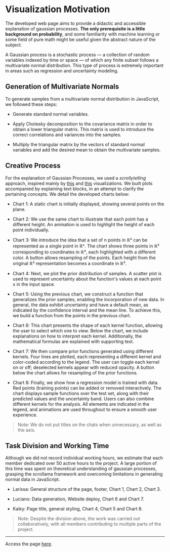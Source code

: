 # Visualization Motivation
The developed web page aims to provide a didactic and accessible explanation of gaussian processes. **The only prerequisite is a little background on probability**, and some familiarity with machine learning or some field of pure math might be useful given the abstract nature of the subject.

A Gaussian process is a stochastic process — a collection of random variables indexed by time or space — of which any finite subset follows a multivariate normal distribution. This type of process is extremely important in areas such as regression and uncertainty modeling.

## Generation of Multivariate Normals
To generate samples from a multivariate normal distribution in JavaScript, we followed these steps:

- Generate standard normal variables.

- Apply Cholesky decomposition to the covariance matrix in order to obtain a lower triangular matrix. This matrix is used to introduce the correct correlations and variances into the samples.

- Multiply the triangular matrix by the vectors of standard normal variables and add the desired mean to obtain the multivariate samples.

## Creative Process
For the explanation of Gaussian Processes, we used a _scrollytelling_ approach, inspired mainly by [this](https://mathisonian.github.io/kde/) and [this](https://github.com/yizhe-ang/k-means-explorable/tree/main) visualizations. We built plots accompanied by explaining text blocks, in an attempt to clarify the pertaining concepts. We detail the developed charts below:

- Chart 1: A static chart is initially displayed, showing several points on the plane.

- Chart 2: We use the same chart to illustrate that each point has a different height. An animation is used to highlight the height of each point individually.

- Chart 3: We introduce the idea that a set of n points in ℝ² can be represented as a single point in ℝⁿ. The chart shows three points in ℝ² corresponding to coordinates in ℝ³, each highlighted with a different color. A button allows resampling of the points. Each height from the original ℝ² representation becomes a coordinate in ℝ³.

- Chart 4: Next, we plot the prior distribution of samples. A scatter plot is used to represent uncertainty about the function's values at each point x in the input space.

- Chart 5: Using the previous chart, we construct a function that generalizes the prior samples, enabling the incorporation of new data. In general, the data exhibit uncertainty and have a default mean, as indicated by the confidence interval and the mean line. To achieve this, we build a function from the points in the previous chart.

- Chart 6: This chart presents the shape of each kernel function, allowing the user to select which one to view. Below the chart, we include explanations on how to interpret each kernel. Additionally, the mathematical formulas are explained with supporting text.

- Chart 7: We then compare prior functions generated using different kernels. Four lines are plotted, each representing a different kernel and color-coded according to the legend. The user can toggle each kernel on or off; deselected kernels appear with reduced opacity. A button below the chart allows for resampling of the prior functions.

- Chart 8: Finally, we show how a regression model is trained with data. Red points (training points) can be added or removed interactively. The chart displays sample functions over the test set, along with their predicted values and the uncertainty band. Users can also combine different kernels for the analysis. All elements are indicated in the legend, and animations are used throughout to ensure a smooth user experience.

> Note: We do not put titles on the chats when unnecessary, as well as the axis.

## Task Division and Working Time
Although we did not record individual working hours, we estimate that each member dedicated over 50 active hours to the project. A large portion of this time was spent on theoretical understanding of gaussian processes, grasping the scrollama framework and overcoming limitations in generating normal data in JavaScript.

- Larissa: General structure of the page, footer, Chart 1, Chart 2, Chart 3.

- Luciano: Data generation, Website deploy, Chart 6 and Chart 7.

- Kaiky: Page title, general styling, Chart 4, Chart 5 and Chart 8.

> Note: Despite the division above, the work was carried out collaboratively, with all members contributing to multiple parts of the project.

---

Access the page [here](https://fgv-vis-2025.github.io/tarefa-4-gaussian-processes/).

